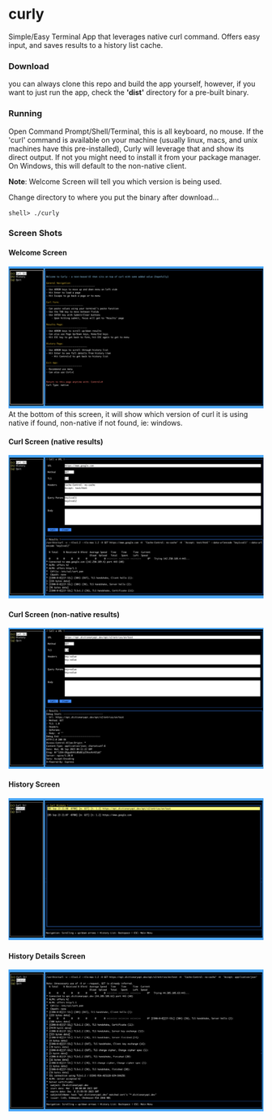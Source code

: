 # curly
Simple/Easy Terminal App that leverages native curl command. Offers easy input, and saves results to a history list cache. 

### Download
you can always clone this repo and build the app yourself, however, if you want to just run the app, check the **'dist'** directory for a pre-built binary.

### Running
Open Command Prompt/Shell/Terminal, this is all keyboard, no mouse. If the 'curl' command is available on your machine (usually linux, macs, and unix machines have this pre-installed), Curly will leverage that and show its direct output. If not you might need to install it from your package manager. On Windows, this will default to the non-native client. 

**Note**: Welcome Screen will tell you which version is being used.

Change directory to where you put the binary after download...
``` 
shell> ./curly 
```

### Screen Shots
#### Welcome Screen
![picture alt](./scrnshts/welcome_screen.png)
At the bottom of this screen, it will show which version of curl it is using
native if found, non-native if not found, ie: windows.

#### Curl Screen (native results)
![picture alt](./scrnshts/native_curl_results.png)

#### Curl Screen (non-native results)
![picture alt](./scrnshts/curl_screen_nonnative.png)

#### History Screen
![picture alt](./scrnshts/history_list_screen.png)

#### History Details Screen
![picture alt](./scrnshts/history_screen_detail.png)


